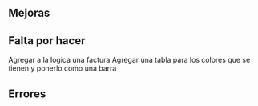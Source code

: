 ## Mejoras 

## Falta por hacer
Agregar a la logica una factura 
Agregar una tabla para los colores que se tienen y ponerlo como una barra 

## Errores 

